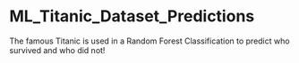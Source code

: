 # ML_Titanic_Dataset_Predictions
The famous Titanic is used in a Random Forest Classification to predict who survived and who did not! 
